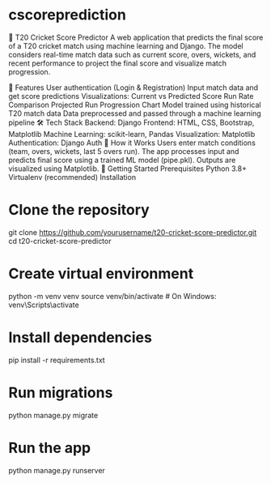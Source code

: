 # cscoreprediction
🏏 T20 Cricket Score Predictor
A web application that predicts the final score of a T20 cricket match using machine learning and Django. The model considers real-time match data such as current score, overs, wickets, and recent performance to project the final score and visualize match progression.

📌 Features
User authentication (Login & Registration)
Input match data and get score predictions
Visualizations:
Current vs Predicted Score
Run Rate Comparison
Projected Run Progression Chart
Model trained using historical T20 match data
Data preprocessed and passed through a machine learning pipeline
🛠️ Tech Stack
Backend: Django
Frontend: HTML, CSS, Bootstrap, Matplotlib
Machine Learning: scikit-learn, Pandas
Visualization: Matplotlib
Authentication: Django Auth
🧠 How it Works
Users enter match conditions (team, overs, wickets, last 5 overs run).
The app processes input and predicts final score using a trained ML model (pipe.pkl).
Outputs are visualized using Matplotlib.
🚀 Getting Started
Prerequisites
Python 3.8+
Virtualenv (recommended)
Installation
# Clone the repository
git clone https://github.com/yourusername/t20-cricket-score-predictor.git
cd t20-cricket-score-predictor

# Create virtual environment
python -m venv venv
source venv/bin/activate  # On Windows: venv\Scripts\activate

# Install dependencies
pip install -r requirements.txt

# Run migrations
python manage.py migrate

# Run the app
python manage.py runserver
